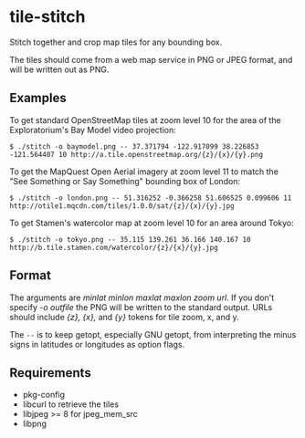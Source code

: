 tile-stitch
===========

Stitch together and crop map tiles for any bounding box.

The tiles should come from a web map service in PNG or JPEG format, and will be written out as PNG.

Examples
--------

To get standard OpenStreetMap tiles at zoom level 10 for the area of the Exploratorium's Bay Model video projection:

    $ ./stitch -o baymodel.png -- 37.371794 -122.917099 38.226853 -121.564407 10 http://a.tile.openstreetmap.org/{z}/{x}/{y}.png

To get the MapQuest Open Aerial imagery at zoom level 11 to match the "See Something or Say Something" bounding box of London:

    $ ./stitch -o london.png -- 51.316252 -0.366258 51.606525 0.099606 11 http://otile1.mqcdn.com/tiles/1.0.0/sat/{z}/{x}/{y}.jpg

To get Stamen's watercolor map at zoom level 10 for an area around Tokyo:

    $ ./stitch -o tokyo.png -- 35.115 139.261 36.166 140.167 10 http://b.tile.stamen.com/watercolor/{z}/{x}/{y}.jpg

Format
------

The arguments are <i>minlat minlon maxlat maxlon zoom url</i>. If you don't specify <i>-o outfile</i> the PNG will be
written to the standard output. URLs should include <i>{z}, {x},</i> and <i>{y}</i> tokens for tile zoom, x, and y.

The <code>--</code> is to keep getopt, especially GNU getopt, from interpreting the minus signs in latitudes or longitudes
as option flags.

Requirements
------------

  * pkg-config
  * libcurl to retrieve the tiles
  * libjpeg >= 8 for jpeg_mem_src
  * libpng
